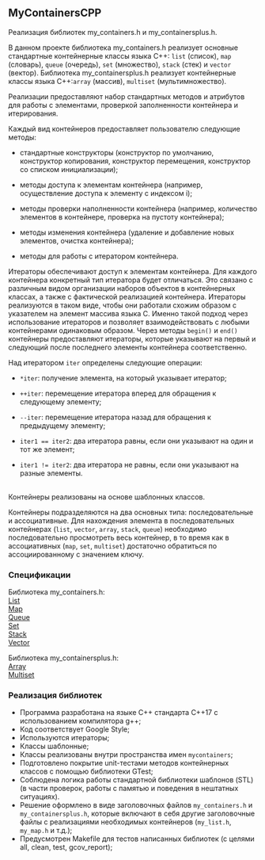 ## MyContainersCPP
Реализация библиотек my_containers.h и my_containersplus.h.

В данном проекте библиотека my_containers.h реализует основные стандартные контейнерные классы языка С++: `list` (список), `map` (словарь), `queue` (очередь), `set` (множество), `stack` (стек) и `vector` (вектор). Библиотека my_containersplus.h реализует контейнерные классы языка С++:`array` (массив), `multiset` (мультимножество).

Реализации предоставляют набор стандартных методов и атрибутов для работы с элементами, проверкой заполненности контейнера и итерирования.

Каждый вид контейнеров предоставляет пользователю следующие методы:

- стандартные конструкторы (конструктор по умолчанию, конструктор копирования, конструктор перемещения, конструктор со списком инициализации);

- методы доступа к элементам контейнера (например, осуществление доступа к элементу с индексом i);

- методы проверки наполненности контейнера (например, количество элементов в контейнере, проверка на пустоту контейнера);

- методы изменения контейнера (удаление и добавление новых элементов, очистка контейнера);

- методы для работы с итератором контейнера.

Итераторы обеспечивают доступ к элементам контейнера. Для каждого контейнера конкретный тип итератора будет отличаться. Это связано с различным видом организации наборов объектов в контейнерных классах, а также с фактической реализацией контейнера. Итераторы реализуются в таком виде, чтобы они работали схожим образом с указателем на элемент массива языка С. Именно такой подход через использование итераторов и позволяет взаимодействовать с любыми контейнерами одинаковым образом. Через методы `begin()` и `end()` контейнеры предоставляют итераторы, которые указывают на первый и следующий после последнего элементы контейнера соответственно.

Над итератором `iter` определены следующие операции:

- `*iter`: получение элемента, на который указывает итератор;

- `++iter`: перемещение итератора вперед для обращения к следующему элементу;

- `--iter`: перемещение итератора назад для обращения к предыдущему элементу;

- `iter1 == iter2`: два итератора равны, если они указывают на один и тот же элемент;

- `iter1 != iter2`: два итератора не равны, если они указывают на разные элементы.

<br>Контейнеры реализованы на основе шаблонных классов.

Контейнеры подразделяются на два основных типа: последовательные и ассоциативные. Для нахождения элемента в последовательных контейнерах (`list`, `vector`, `array`, `stack`, `queue`) необходимо последовательно просмотреть весь контейнер, в то время как в ассоциативных (`map`, `set`, `multiset`) достаточно обратиться по ассоциированному с значением ключу.

### Спецификации

Библиотека my_containers.h:<br>
[List](specifications/list.md)<br>
[Map](specifications/map.md)<br>
[Queue](specifications/queue.md)<br>
[Set](specifications/set.md)<br>
[Stack](specifications/stack.md)<br>
[Vector](specifications/vector.md)<br>

Библиотека my_containersplus.h:<br>
[Array](specifications/array.md)<br>
[Multiset](specifications/multiset.md)<br>

### Реализация библиотек

- Программа разработана на языке C++ стандарта C++17 с использованием компилятора g++;
- Код соответствует Google Style;
- Используются итераторы;
- Классы шаблонные;
- Классы реализованы внутри пространства имен `mycontainers`;
- Подготовлено покрытие unit-тестами методов контейнерных классов c помощью библиотеки GTest;
- Соблюдена логика работы стандартной библиотеки шаблонов (STL) (в части проверок, работы с памятью и поведения в нештатных ситуациях).
- Решение оформлено в виде заголовочных файлов `my_containers.h` и `my_containersplus.h`, которые включают в себя другие заголовочные файлы с реализациями необходимых контейнеров (`my_list.h`, `my_map.h` и т.д.);
- Предусмотрен Makefile для тестов написанных библиотек (с целями all, clean, test, gcov_report);
